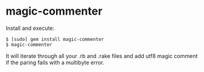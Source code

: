 magic-commenter
===============

Install and execute:

    $ [sudo] gem install magic-commenter
    $ magic-commenter

It will iterate through all your .rb and .rake files and add utf8 magic comment if the paring fails with a multibyte error.
